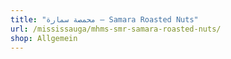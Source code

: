 ```yaml
---
title: "محمصة سمارة – Samara Roasted Nuts"
url: /mississauga/mhms-smr-samara-roasted-nuts/
shop: Allgemein
---
```

